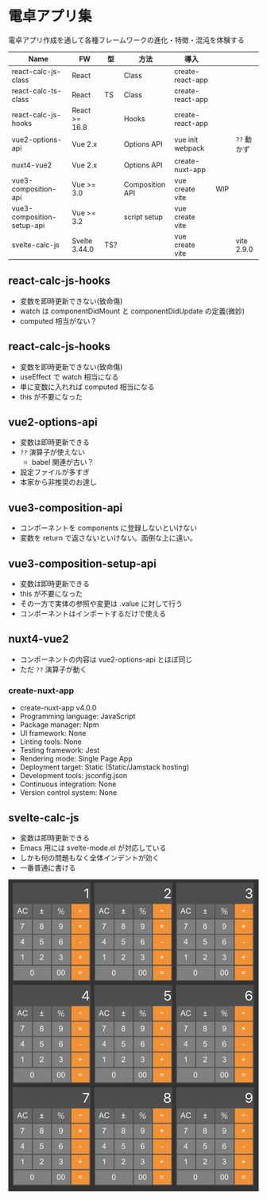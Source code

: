 # 電卓アプリ集

電卓アプリ作成を通して各種フレームワークの進化・特徴・混沌を体験する

| Name                       | FW            | 型  | 方法            | 導入             |     |             |
|----------------------------|---------------|-----|-----------------|------------------|-----|-------------|
| react-calc-js-class        | React         |     | Class           | create-react-app |     |             |
| react-calc-ts-class        | React         | TS  | Class           | create-react-app |     |             |
| react-calc-js-hooks        | React >= 16.8 |     | Hooks           | create-react-app |     |             |
| vue2-options-api           | Vue 2.x       |     | Options API     | vue init webpack |     | `??` 動かず |
| nuxt4-vue2                 | Vue 2.x       |     | Options API     | create-nuxt-app  |     |             |
| vue3-composition-api       | Vue >= 3.0    |     | Composition API | vue create vite  | WIP |             |
| vue3-composition-setup-api | Vue >= 3.2    |     | script setup    | vue create vite  |     |             |
| svelte-calc-js             | Svelte 3.44.0 | TS? |                 | vue create vite  |     | vite 2.9.0  |

## react-calc-js-hooks

- 変数を即時更新できない(致命傷)
- watch は componentDidMount と componentDidUpdate の定義(微妙)
- computed 相当がない？

## react-calc-js-hooks

- 変数を即時更新できない(致命傷)
- useEffect で watch 相当になる
- 単に変数に入れれば computed 相当になる
- this が不要になった

## vue2-options-api

- 変数は即時更新できる
- `??` 演算子が使えない
  - babel 関連が古い？
- 設定ファイルが多すぎ
- 本家から非推奨のお達し

## vue3-composition-api

- コンポーネントを components に登録しないといけない
- 変数を return で返さないといけない。面倒な上に遠い。

## vue3-composition-setup-api

- 変数は即時更新できる
- this が不要になった
- その一方で実体の参照や変更は .value に対して行う
- コンポーネントはインポートするだけで使える

## nuxt4-vue2

- コンポーネントの内容は vue2-options-api とほぼ同じ
- ただ `??` 演算子が動く

### create-nuxt-app

- create-nuxt-app v4.0.0
- Programming language: JavaScript
- Package manager: Npm
- UI framework: None
- Linting tools: None
- Testing framework: Jest
- Rendering mode: Single Page App
- Deployment target: Static (Static/Jamstack hosting)
- Development tools: jsconfig.json
- Continuous integration: None
- Version control system: None

## svelte-calc-js

- 変数は即時更新できる
- Emacs 用には svelte-mode.el が対応している
- しかも何の問題もなく全体インデントが効く
- 一番普通に書ける

![](image.png)
